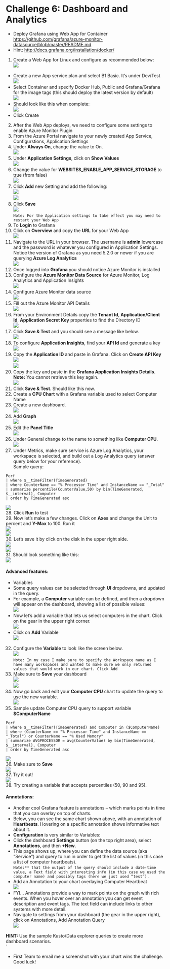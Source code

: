 # Challenge 6: Dashboard and Analytics

* Deploy Grafana using Web App for Container
https://github.com/grafana/azure-monitor-datasource/blob/master/README.md
* Hint: http://docs.grafana.org/installation/docker/

1. Create a Web App for Linux and configure as recommended below:<br/>
<img src="images/web.jpg"/><br/>
* Create a new App service plan and select B1 Basic. It’s under Dev/Test<br/>
<img src="images/web1.jpg"/><br/>
* Select Container and specify Docker Hub, Public and Grafana/Grafana for the image tags (this should deploy the latest version by default)<br/>
<img src="images/web3.jpg"/><br/>
* Should look like this when complete:<br/>
<img src="images/web4.jpg"/><br/>
* Click Create<br/>

2. After the Web App deploys, we need to configure some settings to enable Azure Monitor Plugin<br/>
3. From the Azure Portal navigate to your newly created App Service, Configurstions, Application Settings<br/>
4. Under **Always On**, change the value to On.<br/>
<img src="images/app.jpg"/><br/>
5. Under **Application Settings**, click on **Show Values**<br/>
<img src="images/app1.jpg"/><br/>
6. Change the value for **WEBSITES_ENABLE_APP_SERVICE_STORAGE** to true (from false)<br/>
<img src="images/app2.jpg"/><br/>
7. Click **Add** new Setting and add the following:<br/>
<img src="images/app3.jpg"/><br/>
<img src="images/app4.jpg"/><br/>
8. Click **Save**<br/>
<img src="images/app5.jpg"/><br/>
``
Note: For the Application settings to take effect you may need to restart your Web App
``
9. To **Login** to Grafana<br/>
10. Click on **Overview** and copy the **URL** for your Web App<br/>
<img src="images/app6.jpg"/><br/>
11. Navigate to the URL in your browser. The username is **admin** lowercase and the password is whatever you configured in Application Settings. Notice the version of Grafana as you need 5.2.0 or newer if you are querying **Azure Log Analytics**<br/>
<img src="images/app7.jpg"/><br/>
12. Once logged into **Grafana** you should notice Azure Monitor is installed<br/>
13. Configure the **Azure Monitor Data Source** for Azure Monitor, Log Analytics and Application Insights<br/>
<img src="images/app81.jpg"/><br/>
14. Configure Azure Monitor data source<br/>
<img src="images/app9.jpg"/><br/>
15. Fill out the Azure Monitor API Details<br/>
<img src="images/app10.jpg"/><br/>
16. From your Environment Details copy the **Tenant Id**, **Application/Client Id**, **Application Secret Key** properties to find the Directory ID<br/>
<img src="images/app11.jpg"/><br/>
17. Click **Save & Test** and you should see a message like below.<br/>
<img src="images/app12.jpg"/><br/>
18. To configure **Application Insights**, find your **API Id** and generate a key<br/>
<img src="images/app13.jpg"/><br/>
19. Copy the **Application ID** and paste in Grafana. Click on **Create API Key**<br/>
<img src="images/app14.jpg"/><br/>
<img src="images/app15.jpg"/><br/>
20. Copy the key and paste in the **Grafana Application Insights Details**. **Note:** You cannot retrieve this key again.<br/>
<img src="images/app16.jpg"/><br/>
21. Click **Save & Test**. Should like this now.<br/>
22. Create a **CPU Chart** with a Grafana variable used to select Computer Name<br/>
23. Create a new dashboard.<br/>
<img src="images/app171.jpg"/><br/>
24. Add **Graph**<br/>
<img src="images/app181.jpg"/><br/>
25. Edit the **Panel Title**<br/>
<img src="images/app21.jpg"/><br/>
26. Under General change to the name to something like **Computer CPU**.<br/>
<img src="images/app20.jpg"/><br/>
27. Under Metrics, make sure service is Azure Log Analytics, your workspace is selected, and build out a Log Analytics query (answer query below for your reference).<br/>
Sample query:
```
Perf
| where $__timeFilter(TimeGenerated)
| where CounterName == "% Processor Time" and InstanceName == "_Total"
| summarize percentile(CounterValue,50) by bin(TimeGenerated, $__interval), Computer
| order by TimeGenerated asc
```

<img src="images/grfa171.jpg"/><br/>
28. Click **Run** to test<br/>
29. Now let’s make a few changes. Click on **Axes** and change the Unit to percent and **Y-Max** to 100. Run it <br/>
<img src="images/grfa161.jpg"/><br/>
<img src="images/grfa162.jpg"/><br/>
30. Let’s save it by click on the disk in the upper right side.<br/>
<img src="images/grfa13.jpg"/><br/>
<img src="images/grfa12.jpg"/><br/>
31. Should look something like this:<br/>
<img src="images/grfa111.jpg"/><br/>

 #### Advanced features:
 
* Variables<br/>
* Some query values can be selected through **UI** dropdowns, and updated in the query.<br/>
* For example, a **Computer** variable can be defined, and then a dropdown will appear on the dashboard, showing a list of possible values:<br/>
<img src="images/grfa10.jpg"/><br/>
* Now let’s add a variable that lets us select computers in the chart. Click on the gear in the upper right corner.<br/>
<img src="images/grfa9.jpg"/><br/>
* Click on **Add** Variable<br/>
<img src="images/grfa8.jpg"/><br/>
32. Configure the **Variable** to look like the screen below.<br/>
<img src="images/grfa71.jpg"/><br/>
``
Note: In my case I make sure to specify the Workspace name as I have many workspaces and wanted to make sure we only returned values that would work in our chart. Click Add
``
33. Make sure to **Save** your dashboard<br/>
<img src="images/grfa51.jpg"/><br/>
<img src="images/grfa52.jpg"/><br/>
34. Now go back and edit your **Computer CPU** chart to update the query to use the new variable.<br/>
<img src="images/grfa4.jpg"/><br/>
35. Sample update Computer CPU query to support variable **$ComputerName**<br/>
```
Perf
| where $__timeFilter(TimeGenerated) and Computer in ($ComputerName)
| where (CounterName == "% Processor Time" and InstanceName == "_Total") or CounterName == "% Used Memory"
| summarize AVGPROCESSOR = avg(CounterValue) by bin(TimeGenerated, $__interval), Computer
| order by TimeGenerated asc
```

<img src="images/grfa3.jpg"/><br/>
36. Make sure to **Save**<br/>
<img src="images/grfa2.jpg"/><br/>
37. Try it out!<br/>
<img src="images/grfa.jpg"/><br/>
38. Try creating a variable that accepts percentiles (50, 90 and 95).<br/>

 #### Annotations:
 
* Another cool Grafana feature is annotations – which marks points in time that you can overlay on top of charts.<br/>
* Below, you can see the same chart shown above, with an annotation of **Heartbeats**. Hovering on a specific annotation shows informative text about it.<br/>
* **Configuration** is very similar to Variables:<br/>
* Click the dashboard **Settings** button (on the top right area), select **Annotations**, and then **+New**.<br/>
* This page shows up, where you can define the data source (aka “Service”) and query to run in order to get the list of values (in this case a list of computer heartbeats).<br/>
``
Note:** that the output of the query should include a date-time value, a Text field with interesting info (in this case we used the computer name) and possibly tags (here we just used “test”).
``
* Add an Annotation to your chart overlaying Computer Heartbeat<br/>
      <img src="images/grfa1.jpg"/><br/>
* FYI… Annotations provide a way to mark points on the graph with rich events. When you hover over an annotation you can get event description and event tags. The text field can include links to other systems with more detail.<br/>
* Navigate to settings from your dashboard (the gear in the upper right), click on Annotations, Add Annotation Query<br/>
<img src="images/grfa.jpg"/><br/>

**HINT:** Use the sample Kusto/Data explorer queries to create more dashboard scenarios.<br/>`
* First Team to email me a screenshot with your chart wins the challenge. Good luck!
